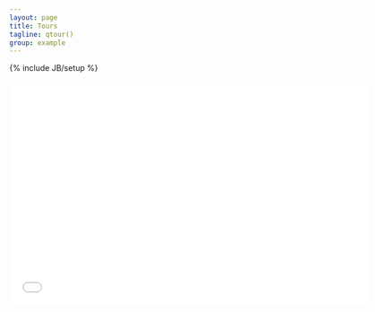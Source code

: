 ```yaml
---
layout: page
title: Tours
tagline: qtour()
group: example
---
```

{% include JB/setup %}

<iframe src="//player.vimeo.com/video/88719089" width="640" height="400" frameborder="0" webkitallowfullscreen mozallowfullscreen allowfullscreen></iframe>
